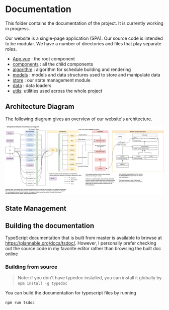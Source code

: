 # Documentation

This folder contains the documentation of the project. It is currently working in progress.

Our website is a single-page application (SPA). Our source code is intended to be modular. We have a number of directories and files that play separate roles.

-   [App.vue](/src/App.vue) : the root component
-   [components](/src/components) : all the child components
-   [algorithm](/src/algorithm) : algorithm for schedule building and rendering
-   [models](/src/models) : models and data structures used to store and manipulate data
-   [store](/src/store) : our state management module
-   [data](/src/data) : data loaders
-   [utils](/src/utils): utilities used across the whole project

<!-- <img src="components.png"
     alt="components.png"
     style="margin-left: 10%; width:80%;" /> -->

## Architecture Diagram

The following diagram gives an overview of our website's architecture.

![diagram](./Website%20Architecture.png)

## State Management

## Building the documentation

TypeScript documentation that is built from master is available to browse at https://plannable.org/docs/tsdoc/. However, I personally prefer checking out the source code in my favorite editor rather than browsing the built doc online

### Building from source

> Note: if you don't have typedoc installed, you can install it globally by `npm install -g typedoc`

You can build the documentation for typescript files by running

```bash
npm run tsdoc
```
